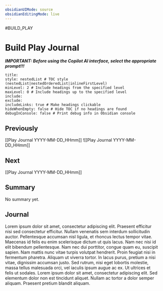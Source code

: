 ```yaml
---
obsidianUIMode: source
obsidianEditingMode: live
---
```



#BUILD_PLAY 
# Build Play Journal


***IMPORTANT: Before using the Copilot AI interface, select the appropriate prompt!!!***

```table-of-contents
title: 
style: nestedList # TOC style (nestedList|nestedOrderedList|inlineFirstLevel)
minLevel: 2 # Include headings from the specified level
maxLevel: 0 # Include headings up to the specified level
include: 
exclude: 
includeLinks: true # Make headings clickable
hideWhenEmpty: false # Hide TOC if no headings are found
debugInConsole: false # Print debug info in Obsidian console
```

## Previously
[[Play Journal YYYY-MM-DD_HHmm]]
![[Play Journal YYYY-MM-DD_HHmm]]

## Next
[[Play Journal YYYY-MM-DD_HHmm]]

## Summary
No summary yet.

## Journal

Lorem ipsum dolor sit amet, consectetur adipiscing elit. Praesent efficitur nisi sed consectetur efficitur. Nullam venenatis sem interdum sollicitudin auctor. Pellentesque accumsan nisl ligula, et rhoncus lectus tempor vitae. Maecenas id felis eu enim scelerisque dictum ut quis lacus. Nam nec nisi id elit bibendum pellentesque. Nam nec dui porttitor, congue quam eu, suscipit sapien. Nam mattis nunc vitae turpis volutpat hendrerit. Proin feugiat nisi in fermentum pharetra. Aliquam ut viverra tortor. In lacus purus, pretium a nisi vitae, dignissim accumsan justo. Sed rutrum, nisi eget lobortis molestie, massa tellus malesuada orci, vel iaculis ipsum augue ac ex. Ut ultrices et felis ut sodales. Lorem ipsum dolor sit amet, consectetur adipiscing elit. Sed elementum dolor non est tincidunt aliquet. Nullam ac tortor a dolor semper aliquam. Praesent pretium blandit aliquam.



